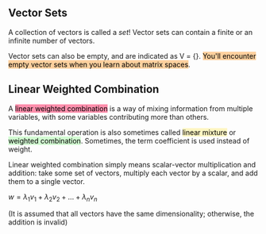## Vector Sets
A collection of vectors is called a _set_! Vector sets can contain a finite or an infinite number of vectors.

Vector sets can also be empty, and are indicated as V = {}. <mark style="background: #FFB86CA6;">You'll encounter empty vector sets when you learn about matrix spaces</mark>.

## Linear Weighted Combination
A <mark style="background: #FF5582A6;">linear weighted combination</mark> is a way of mixing information from multiple variables, with some variables contributing more than others.

This fundamental operation is also sometimes called <mark style="background: #FFF3A3A6;">linear mixture</mark> or <mark style="background: #BBFABBA6;">weighted combination</mark>. Sometimes, the term coefficient is used instead of weight.

Linear weighted combination simply means scalar-vector multiplication and addition: take some set of vectors, multiply each vector by a scalar, and add them to a single vector.

$w = \lambda_1v_1+\lambda_2v_2+...+\lambda_nv_n$

(It is assumed that all vectors have the same dimensionality; otherwise, the addition is invalid)